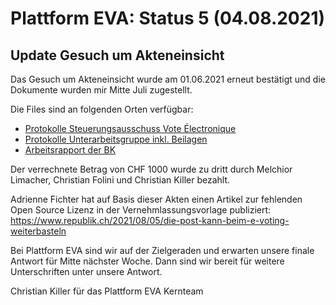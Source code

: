 
# Plattform EVA: Status 5 (04.08.2021)

## Update Gesuch um Akteneinsicht

Das Gesuch um Akteneinsicht wurde am 01.06.2021 erneut bestätigt und die Dokumente wurden mir Mitte Juli zugestellt.

Die Files sind an folgenden Orten verfügbar: 
* [Protokolle Steuerungsausschuss Vote Électronique](https://github.com/plattform-eva/revision-politische-rechte-2021/tree/main/docs/gesuche-um-akteneinsicht/steuerungsausschuss)
* [Protokolle Unterarbeitsgruppe inkl. Beilagen](https://github.com/plattform-eva/revision-politische-rechte-2021/tree/main/docs/gesuche-um-akteneinsicht/unterarbeitsgruppe)
* [Arbeitsrapport der BK](https://github.com/plattform-eva/revision-politische-rechte-2021/blob/main/docs/gesuche-um-akteneinsicht/ArbeitsrapportBG%C3%96GesuchChristian%20Killer20052021.pdf)

Der verrechnete Betrag von CHF 1000 wurde zu dritt durch Melchior Limacher, Christian Folini und Christian Killer bezahlt. 

Adrienne Fichter hat auf Basis dieser Akten einen Artikel zur fehlenden Open Source Lizenz in der Vernehmlassungsvorlage publiziert: https://www.republik.ch/2021/08/05/die-post-kann-beim-e-voting-weiterbasteln

Bei Plattform EVA sind wir auf der Zielgeraden und erwarten unsere finale Antwort für Mitte nächster Woche. Dann sind wir bereit für weitere Unterschriften unter unsere Antwort.

Christian Killer für das Plattform EVA Kernteam
